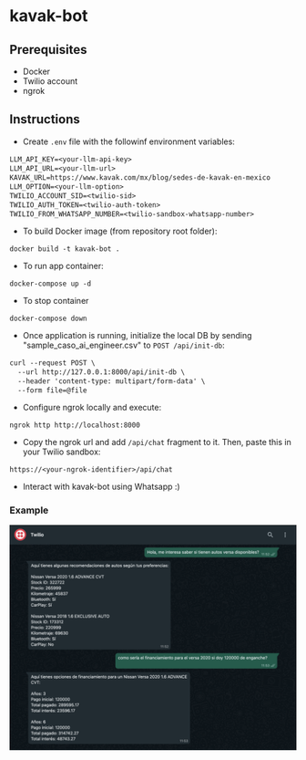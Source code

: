 # kavak-bot

## Prerequisites

- Docker
- Twilio account
- ngrok

## Instructions

- Create `.env` file with the followinf environment variables:

```
LLM_API_KEY=<your-llm-api-key>
LLM_API_URL=<your-llm-url>
KAVAK_URL=https://www.kavak.com/mx/blog/sedes-de-kavak-en-mexico
LLM_OPTION=<your-llm-option>
TWILIO_ACCOUNT_SID=<twilio-sid>
TWILIO_AUTH_TOKEN=<twilio-auth-token>
TWILIO_FROM_WHATSAPP_NUMBER=<twilio-sandbox-whatsapp-number>
```

- To build Docker image (from repository root folder):

```
docker build -t kavak-bot .
```

- To run app container:

```
docker-compose up -d
```

- To stop container

```
docker-compose down
```

- Once application is running, initialize the local DB by sending "sample_caso_ai_engineer.csv" to `POST /api/init-db`:

```
curl --request POST \
  --url http://127.0.0.1:8000/api/init-db \
  --header 'content-type: multipart/form-data' \
  --form file=@file
```

- Configure ngrok locally and execute:

```
ngrok http http://localhost:8000
```

- Copy the ngrok url and add `/api/chat` fragment to it. Then, paste this in your Twilio sandbox:

```
https://<your-ngrok-identifier>/api/chat
```

- Interact with kavak-bot using Whatsapp :)

### Example

![Whatsapp example](img/bot-wa.png)
